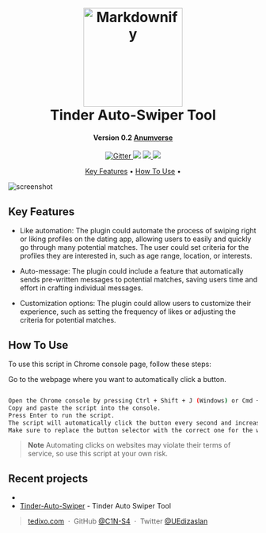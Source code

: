 
<h1 align="center">
  <br>
  <a href="https://www.anumverse.com"><img src="https://i.ibb.co/k6FC4xP/DALL-E-2023-03-24-16-18-13-3d-fire-logo-in-blue-color-removebg-preview-1.png" alt="Markdownify" width="200"></a>
  <br>
  Tinder Auto-Swiper Tool
  <br>
</h1>

<h4 align="center">Version 0.2 <a href="http://www.anumverse.com/" target="_blank">Anumverse</a></h4>

<p align="center">
  <a href="https://badge.fury.io/js/electron-markdownify">
    <img src="https://badge.fury.io/js/electron-markdownify.svg"
         alt="Gitter">
  </a>
  <a href="https://gitter.im/amitmerchant1990/electron-markdownify"><img src="https://badges.gitter.im/amitmerchant1990/electron-markdownify.svg"></a>
  <a href="https://saythanks.io/to/bullredeyes@gmail.com">
      <img src="https://img.shields.io/badge/SayThanks.io-%E2%98%BC-1EAEDB.svg">
  </a>
  <a href="https://www.paypal.me/AmitMerchant">
    <img src="https://img.shields.io/badge/$-donate-ff69b4.svg?maxAge=2592000&amp;style=flat">
  </a>
</p>

<p align="center">
  <a href="#key-features">Key Features</a> •
  <a href="#how-to-use">How To Use</a> •
</p>

![screenshot](https://raw.githubusercontent.com/amitmerchant1990/electron-markdownify/master/app/img/markdownify.gif)

## Key Features

* Like automation: The plugin could automate the process of swiping right or liking profiles on the dating app, allowing users to easily and quickly go through many potential matches. The user could set criteria for the profiles they are interested in, such as age range, location, or interests.

* Auto-message: The plugin could include a feature that automatically sends pre-written messages to potential matches, saving users time and effort in crafting individual messages.

* Customization options: The plugin could allow users to customize their experience, such as setting the frequency of likes or adjusting the criteria for potential matches.


## How To Use

To use this script in Chrome console page, follow these steps:

Go to the webpage where you want to automatically click a button.

```bash

Open the Chrome console by pressing Ctrl + Shift + J (Windows) or Cmd + Option + J (Mac).
Copy and paste the script into the console.
Press Enter to run the script.
The script will automatically click the button every second and increase the click count by one. You can see the number of clicks in the console log.
Make sure to replace the button selector with the correct one for the webpage you're using the script on. You can find the selector by inspecting the button element and copying its class or ID.

```

> **Note**
> Automating clicks on websites may violate their terms of service, so use this script at your own risk.


## Recent projects

- 
- [Tinder-Auto-Swiper](https://github.com/C1N-S4/Tinder-Auto-Swiper/) - Tinder Auto Swiper Tool


> [tedixo.com](https://www.tedixo.ca/) &nbsp;&middot;&nbsp;
> GitHub [@C1N-S4](https://github.com/C4N-S4) &nbsp;&middot;&nbsp;
> Twitter [@UEdizaslan](https://twitter.com/UEdizaslan)


